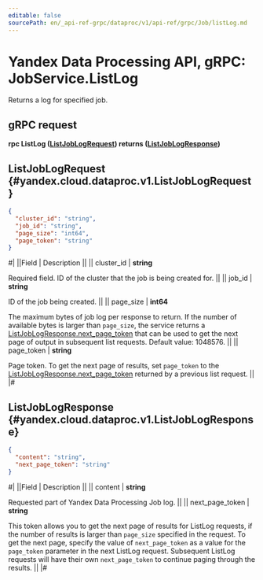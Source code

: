 ```yaml
---
editable: false
sourcePath: en/_api-ref-grpc/dataproc/v1/api-ref/grpc/Job/listLog.md
---
```


# Yandex Data Processing API, gRPC: JobService.ListLog

Returns a log for specified job.

## gRPC request

**rpc ListLog ([ListJobLogRequest](#yandex.cloud.dataproc.v1.ListJobLogRequest)) returns ([ListJobLogResponse](#yandex.cloud.dataproc.v1.ListJobLogResponse))**

## ListJobLogRequest {#yandex.cloud.dataproc.v1.ListJobLogRequest}

```json
{
  "cluster_id": "string",
  "job_id": "string",
  "page_size": "int64",
  "page_token": "string"
}
```

#|
||Field | Description ||
|| cluster_id | **string**

Required field. ID of the cluster that the job is being created for. ||
|| job_id | **string**

ID of the job being created. ||
|| page_size | **int64**

The maximum bytes of job log per response to return. If the number of available
bytes is larger than `page_size`, the service returns a [ListJobLogResponse.next_page_token](#yandex.cloud.dataproc.v1.ListJobLogResponse)
that can be used to get the next page of output in subsequent list requests.
Default value: 1048576. ||
|| page_token | **string**

Page token. To get the next page of results, set `page_token` to the
[ListJobLogResponse.next_page_token](#yandex.cloud.dataproc.v1.ListJobLogResponse) returned by a previous list request. ||
|#

## ListJobLogResponse {#yandex.cloud.dataproc.v1.ListJobLogResponse}

```json
{
  "content": "string",
  "next_page_token": "string"
}
```

#|
||Field | Description ||
|| content | **string**

Requested part of Yandex Data Processing Job log. ||
|| next_page_token | **string**

This token allows you to get the next page of results for ListLog requests,
if the number of results is larger than `page_size` specified in the request.
To get the next page, specify the value of `next_page_token` as a value for
the `page_token` parameter in the next ListLog request. Subsequent ListLog
requests will have their own `next_page_token` to continue paging through the results. ||
|#